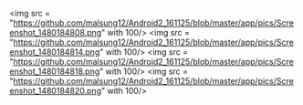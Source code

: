 <img src = "https://github.com/malsung12/Android2_161125/blob/master/app/pics/Screenshot_1480184808.png" with 100/>
<img src = "https://github.com/malsung12/Android2_161125/blob/master/app/pics/Screenshot_1480184814.png" with 100/>
<img src = "https://github.com/malsung12/Android2_161125/blob/master/app/pics/Screenshot_1480184818.png" with 100/>
<img src = "https://github.com/malsung12/Android2_161125/blob/master/app/pics/Screenshot_1480184820.png" with 100/>
